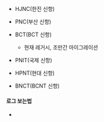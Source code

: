 - HJNC(한진 신항)
- PNC(부산 신항)
- BCT(BCT 신항)
	- 현재 레거시, 조만간 마이그레이션 


- PNIT(국제 신항)
- HPNT(현대 신항)
- BNCT(BCNT 신항)


#### 로그 보는법
- 